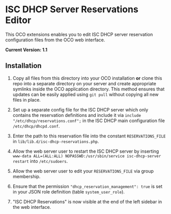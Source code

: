 # ISC DHCP Server Reservations Editor
This OCO extensions enables you to edit ISC DHCP server reservation configuration files from the OCO web interface.

**Current Version: 1.1**

## Installation
1. Copy all files from this directory into your OCO installation **or** clone this repo into a separate directory on your server and create appropriate symlinks inside the OCO application directory. This method ensures that updates can be easily applied using `git pull` without copying all new files in place.

2. Set up a separate config file for the ISC DHCP server which only contains the reservation definitions and include it via `include "/etc/dhcp/reservations.conf";` in the ISC DHCP main configuration file `/etc/dhcp/dhcpd.conf`. 

3. Enter the path to this reservation file into the constant `RESERVATIONS_FILE` in `lib/lib.d/isc-dhcp-reservations.php`.

4. Allow the web server user to restart the ISC DHCP server by inserting `www-data ALL=(ALL:ALL) NOPASSWD:/usr/sbin/service isc-dhcp-server restart` into `/etc/sudoers`.

5. Allow the web server user to edit your `RESERVATIONS_FILE` via group membership.

6. Ensure that the permission `"dhcp_reservation_management": true` is set in your JSON role definition (table `system_user_role`).

7. "ISC DHCP Reservations" is now visible at the end of the left sidebar in the web interface.
